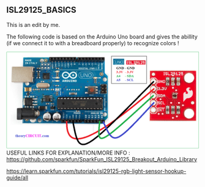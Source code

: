 ISL29125_BASICS
-------

This is an edit by me.

The following code is based on the Arduino Uno board and gives the abillity (if we connect it to with a breadboard properly) to recognize colors !


![](https://raw.githubusercontent.com/AlexandrosPanag/My_Arduino_Projects/main/ISL29125_basics/rgb-light-sensor-arduino-code.png)
USEFUL LINKS FOR EXPLANATION/MORE INFO : https://github.com/sparkfun/SparkFun_ISL29125_Breakout_Arduino_Library

https://learn.sparkfun.com/tutorials/isl29125-rgb-light-sensor-hookup-guide/all
